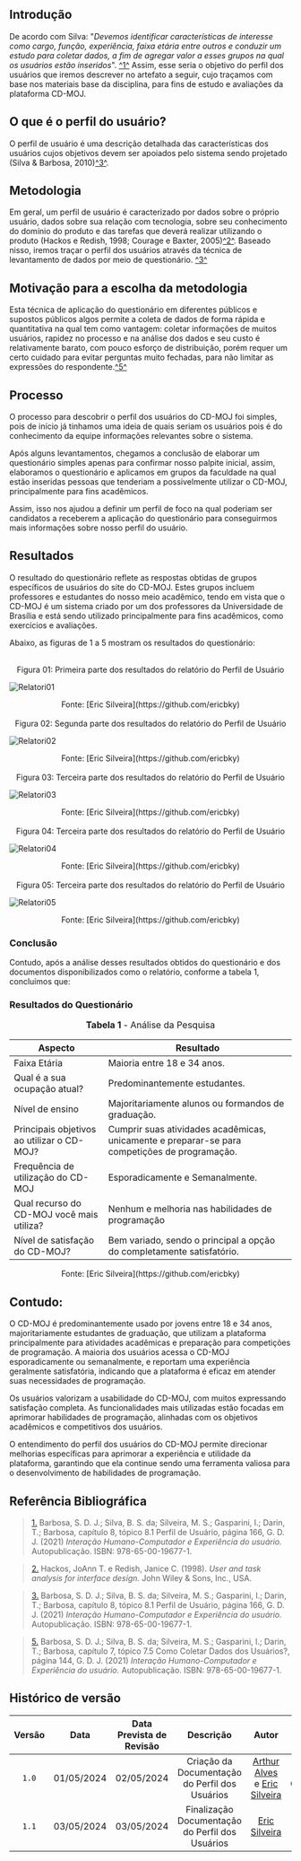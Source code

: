 
## <a>Introdução</a>

De acordo com Silva: "*Devemos identificar características de interesse como cargo, função, experiência, faixa etária entre outros e conduzir um estudo para coletar dados, a fim de agregar valor a esses grupos na qual os usuários estão inseridos*". <a id="anchor_1" href="#FRM1">^1^</a>
Assim, esse seria o objetivo do perfil dos usuários que iremos descrever no artefato a seguir, cujo traçamos com base nos materiais base da disciplina, para fins de estudo e avaliações da plataforma CD-MOJ.

## <a>O que é o perfil do usuário?</a>

O perfil de usuário é uma descrição detalhada das características dos usuários cujos objetivos devem ser apoiados pelo sistema sendo projetado (Silva & Barbosa, 2010)<a id="anchor_3" href="#FRM3">^3^</a>.

## <a>Metodologia</a>

Em geral, um perfil de usuário é caracterizado por dados sobre o próprio usuário, dados sobre sua relação com tecnologia, sobre seu conhecimento do domínio do produto e das tarefas que deverá realizar utilizando o produto (Hackos e Redish, 1998; Courage e Baxter, 2005)<a id="anchor_2" href="#FRM2">^2^</a>. Baseado nisso, iremos traçar o perfil dos usuários através da técnica de levantamento de dados por meio de questionário. <a id="anchor_3" href="#FRM3">^3^</a>

## <a>Motivação para a escolha da metodologia</a>

Esta técnica de aplicação do questionário em diferentes públicos e supostos públicos algos permite a coleta de dados de forma rápida e quantitativa na qual tem como vantagem: coletar informações de muitos usuários, rapidez no processo e na análise dos dados e seu custo é relativamente barato, com pouco esforço de distribuição, porém requer um certo cuidado para evitar perguntas muito fechadas, para não limitar as expressões do respondente.<a id="anchor_5" href="#FRM5">^5^</a>

## <a>Processo</a>

O processo para descobrir o perfil dos usuários do CD-MOJ foi simples, pois de início já tinhamos uma ideia de quais seriam os usuários pois é do conhecimento da equipe informações relevantes sobre o sistema.

Após alguns levantamentos, chegamos a conclusão de elaborar um questionário simples apenas para confirmar nosso palpite inicial, assim, elaboramos o questionário e aplicamos em grupos da faculdade na qual estão inseridas pessoas que tenderiam a possivelmente utilizar o CD-MOJ, principalmente para fins acadêmicos.

Assim, isso nos ajudou a definir um perfil de foco na qual poderiam ser candidatos a receberem a aplicação do questionário para conseguirmos mais informações sobre nosso perfil do usuário.


## <a>Resultados</a>

O resultado do questionário reflete as respostas obtidas de grupos específicos de usuários do site do CD-MOJ. Estes grupos incluem professores e estudantes do nosso meio acadêmico, tendo em vista que o CD-MOJ é um sistema criado por um dos professores da Universidade de Brasília e está sendo utilizado principalmente para fins acadêmicos, como exercícios e avaliações.

Abaixo, as figuras de 1 a 5 mostram os resultados do questionário:

</br>
<center>Figura 01: Primeira parte dos resultados do relatório do Perfil de Usuário</center>

![Relatori01](https://github.com/Interacao-Humano-Computador/2024.1-CD-MOJ/blob/git-pages/assets/images/relatorio01.png?raw=true)

<center>Fonte: [Eric Silveira](https://github.com/ericbky)</center>

</br>
<center>Figura 02: Segunda parte dos resultados do relatório do Perfil de Usuário</center>

![Relatori02](https://github.com/Interacao-Humano-Computador/2024.1-CD-MOJ/blob/git-pages/assets/images/relatorio02.png?raw=true)

<center>Fonte: [Eric Silveira](https://github.com/ericbky)</center>

</br>
<center>Figura 03: Terceira parte dos resultados do relatório do Perfil de Usuário</center>

![Relatori03](https://github.com/Interacao-Humano-Computador/2024.1-CD-MOJ/blob/git-pages/assets/images/relatorio03.png?raw=true)

<center>Fonte: [Eric Silveira](https://github.com/ericbky)</center>

</br>
<center>Figura 04: Terceira parte dos resultados do relatório do Perfil de Usuário</center>

![Relatori04](https://github.com/Interacao-Humano-Computador/2024.1-CD-MOJ/blob/git-pages/assets/images/relatorio04.png?raw=true)

<center>Fonte: [Eric Silveira](https://github.com/ericbky)</center>

</br>
<center>Figura 05: Terceira parte dos resultados do relatório do Perfil de Usuário</center>

![Relatori05](https://github.com/Interacao-Humano-Computador/2024.1-CD-MOJ/blob/git-pages/assets/images/relatorio05.png?raw=true)

<center>Fonte: [Eric Silveira](https://github.com/ericbky)</center>

### <a>Conclusão</a>

Contudo, após a análise desses resultados obtidos do questionário e dos documentos disponibilizados como o relatório, conforme a tabela 1, concluímos que:

### <a>Resultados do Questionário</a>
<font size="3"><p style="text-align: center"><b>Tabela 1</b> - Análise da Pesquisa</p></font>

| Aspecto                         | Resultado                                                          |
|---------------------------------|-----------------------------------------------------------------------|
| Faixa Etária                     | Maioria entre 18 e 34 anos.                                           |
| Qual é a sua ocupação atual? | Predominantemente estudantes.                 |
|Nível de ensino| Majoritariamente alunos ou formandos de graduação. |
| Principais objetivos ao utilizar o CD-MOJ? | Cumprir suas atividades acadêmicas, unicamente e preparar-se para competições de programação. |
| Frequência de utilização do CD-MOJ | Esporadicamente e Semanalmente. |
| Qual recurso do CD-MOJ você mais utiliza?       | Nenhum e melhoria nas habilidades de programação |
| Nível de satisfação do CD-MOJ?       | Bem variado, sendo o principal a opção do completamente satisfatório. |

<center>Fonte: [Eric Silveira](https://github.com/ericbky)</center>


## <a>Contudo:</a>

O CD-MOJ é predominantemente usado por jovens entre 18 e 34 anos, majoritariamente estudantes de graduação, que utilizam a plataforma principalmente para atividades acadêmicas e preparação para competições de programação. A maioria dos usuários acessa o CD-MOJ esporadicamente ou semanalmente, e reportam uma experiência geralmente satisfatória, indicando que a plataforma é eficaz em atender suas necessidades de programação.

Os usuários valorizam a usabilidade do CD-MOJ, com muitos expressando satisfação completa. As funcionalidades mais utilizadas estão focadas em aprimorar habilidades de programação, alinhadas com os objetivos acadêmicos e competitivos dos usuários.

O entendimento do perfil dos usuários do CD-MOJ permite direcionar melhorias específicas para aprimorar a experiência e utilidade da plataforma, garantindo que ela continue sendo uma ferramenta valiosa para o desenvolvimento de habilidades de programação.


## <a>Referência Bibliográfica</a>

> <a id="FRM1" href="#anchor_1">1.</a> Barbosa, S. D. J.; Silva, B. S. da; Silveira, M. S.; Gasparini, I.; Darin, T.; Barbosa, capítulo 8, tópico 8.1 Perfil de Usuário, página 166, G. D. J. (2021) *Interação Humano-Computador e Experiência do usuário.* Autopublicação. ISBN: 978-65-00-19677-1.


> <a id="FRM2" href="#anchor_2">2.</a> Hackos, JoAnn T. e Redish, Janice C. (1998). *User and task analysis for interface design.* John Wiley & Sons, Inc., USA.

> <a id="FRM3" href="#anchor_3">3.</a> Barbosa, S. D. J.; Silva, B. S. da; Silveira, M. S.; Gasparini, I.; Darin, T.; Barbosa, capítulo 8, tópico 8.1 Perfil de Usuário, página 166, G. D. J. (2021) *Interação Humano-Computador e Experiência do usuário.* Autopublicação. ISBN: 978-65-00-19677-1.


> <a id="FRM5" href="#anchor_5">5.</a> Barbosa, S. D. J.; Silva, B. S. da; Silveira, M. S.; Gasparini, I.; Darin, T.; Barbosa, capítulo 7, tópico 7.5 Como Coletar Dados dos Usuários?, página 144, G. D. J. (2021) *Interação Humano-Computador e Experiência do usuário.* Autopublicação. ISBN: 978-65-00-19677-1.

## <a>Histórico de versão</a>
|Versão|Data|Data Prevista de Revisão|Descrição|Autor|Revisor|
| :------: | :----------: |:-----------: | :----------------------: | :---------: |:---------: |
| `1.0` | 01/05/2024 | 02/05/2024 |Criação da Documentação do Perfil dos Usuários | [Arthur Alves](https://github.com/Arthrok) e [Eric Silveira](https://github.com/ericbky) | Luiz Gustavo |
| `1.1` | 03/05/2024 | 03/05/2024 |Finalização Documentação do Perfil dos Usuários | [Eric Silveira](https://github.com/ericbky) | [Arthur Alves](https://github.com/Arthrok)|

[def]: https://github.com/Interacao-Humano-Computador/2024.1-CD-MOJ/blob/git-pages/assets/images/relatorio01.png

[def2]: https://github.com/Interacao-Humano-Computador/2024.1-CD-MOJ/blob/git-pages/assets/images/relatorio02.png

[def3]: https://github.com/Interacao-Humano-Computador/2024.1-CD-MOJ/blob/git-pages/assets/images/relatorio03.png

[def4]: https://github.com/Interacao-Humano-Computador/2024.1-CD-MOJ/blob/git-pages/assets/images/relatorio04.png

[def5]: https://github.com/Interacao-Humano-Computador/2024.1-CD-MOJ/blob/git-pages/assets/images/relatorio05.png
